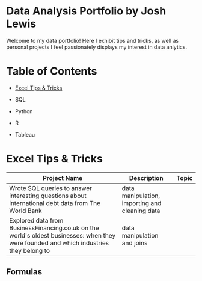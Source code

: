 # **Data Analysis Portfolio by Josh Lewis**
Welcome to my data portfolio! Here I exhibit tips and tricks, as well as personal projects I feel passionately displays my interest in data anlytics.
# Table of Contents
- [Excel Tips & Tricks](#Excel-Tips-&-Tricks)
  
- SQL

- Python

- R

- Tableau

# Excel Tips & Tricks
Project Name  | Description   |  Topic
------------- | ------------- | ------------------
 | Wrote SQL queries to answer interesting questions about international debt data from The World Bank  | data manipulation, importing and cleaning data
  | Explored data from BusinessFinancing.co.uk on the world's oldest businesses: when they were founded and which industries they belong to | data manipulation and joins


## Formulas
